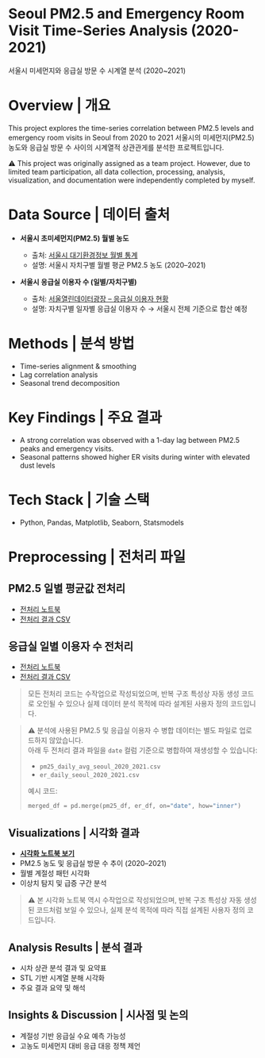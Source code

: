 # Seoul PM2.5 and Emergency Room Visit Time-Series Analysis (2020-2021)
서울시 미세먼지와 응급실 방문 수 시계열 분석 (2020~2021)

# Overview | 개요
This project explores the time-series correlation between PM2.5 levels and emergency room visits in Seoul from 2020 to 2021
서울시의 미세먼지(PM2.5) 농도와 응급실 방문 수 사이의 시계열적 상관관게를 분석한 프로젝트입니다.

⚠️ This project was originally assigned as a team project. However, due to limited team participation, all data collection, processing, analysis, visualization, and documentation were independently completed by myself.

# Data Source | 데이터 출처
- **서울시 초미세먼지(PM2.5) 월별 농도**
  - 출처: [서울시 대기환경정보 월별 통계](https://cleanair.seoul.go.kr/statistics/monthAverage)
  - 설명: 서울시 자치구별 월별 평균 PM2.5 농도 (2020–2021)

- **서울시 응급실 이용자 수 (일별/자치구별)**
  - 출처: [서울열린데이터광장 – 응급실 이용자 현황](https://data.seoul.go.kr/dataList/11035/S/2/datasetView.do)
  - 설명: 자치구별 일자별 응급실 이용자 수 → 서울시 전체 기준으로 합산 예정
    
# Methods | 분석 방법
- Time-series alignment & smoothing
- Lag correlation analysis
- Seasonal trend decomposition

# Key Findings | 주요 결과
- A strong correlation was observed with a 1-day lag between PM2.5 peaks and emergency visits.
- Seasonal patterns showed higher ER visits during winter with elevated dust levels

# Tech Stack | 기술 스택
- Python, Pandas, Matplotlib, Seaborn, Statsmodels

# Preprocessing | 전처리 파일

## PM2.5 일별 평균값 전처리

- [전처리 노트북](https://github.com/kde-devs/seoul_air_emergency_analysis/blob/main/pm25_daily_seoul_2020_2021.ipynb)  
- [전처리 결과 CSV](https://github.com/kde-devs/seoul_air_emergency_analysis/blob/main/pm25_daily_avg_seoul_2020_2021.csv)

## 응급실 일별 이용자 수 전처리

- [전처리 노트북](https://github.com/kde-devs/seoul_air_emergency_analysis/blob/main/er_daily_seoul_2020_2021.ipynb)  
- [전처리 결과 CSV](https://github.com/kde-devs/seoul_air_emergency_analysis/blob/main/er_daily_seoul_2020_2021.csv)

> 모든 전처리 코드는 수작업으로 작성되었으며, 반복 구조 특성상 자동 생성 코드로 오인될 수 있으나 실제 데이터 분석 목적에 따라 설계된 사용자 정의 코드입니다.

> ⚠️ 분석에 사용된 PM2.5 및 응급실 이용자 수 병합 데이터는 별도 파일로 업로드하지 않았습니다.  
> 아래 두 전처리 결과 파일을 `date` 컬럼 기준으로 병합하여 재생성할 수 있습니다:
>
> - `pm25_daily_avg_seoul_2020_2021.csv`  
> - `er_daily_seoul_2020_2021.csv`
>
> 예시 코드:
>
> ```python
> merged_df = pd.merge(pm25_df, er_df, on="date", how="inner")
> ```

## Visualizations | 시각화 결과
- **[시각화 노트북 보기](https://github.com/kde-devs/seoul_air_emergency_analysis/blob/main/visualize_pm25_er_seoul.ipynb)**
- PM2.5 농도 및 응급실 방문 수 추이 (2020–2021)  
- 월별 계절성 패턴 시각화  
- 이상치 탐지 및 급증 구간 분석
> ⚠️ 본 시각화 노트북 역시 수작업으로 작성되었으며, 반복 구조 특성상 자동 생성된 코드처럼 보일 수 있으나, 실제 분석 목적에 따라 직접 설계된 사용자 정의 코드입니다.

## Analysis Results | 분석 결과
- 시차 상관 분석 결과 및 요약표
- STL 기반 시계열 분해 시각화
- 주요 결과 요약 및 해석

## Insights & Discussion | 시사점 및 논의
- 계절성 기반 응급실 수요 예측 가능성
- 고농도 미세먼지 대비 응급 대응 정책 제언




